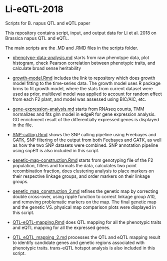 # Li-eQTL-2018
Scripts for B. napus QTL and eQTL paper

This repository contains script, input, and output data for Li et al. 2018 on Brassica napus QTL and eQTL. 

The main scripts are the .MD and .RMD files in the scripts folder. 

* [phenotype-data-analysis.md](https://github.com/MaloofLab/Li-eQTL-2018/blob/master/scripts/phenotype-data-analysis.md) starts from raw phenotype data, plot histogram, check Pearson correlation between phenotypic traits, and calculate broad sense heritability

* [growth-model.Rmd](https://github.com/MaloofLab/Li-eQTL-2018/blob/master/scripts/growth-model.Rmd) includes the link to repository which does growth model fitting to the time-series data. The growth model uses R package brms to fit growth model, where the stats from current dataset were used as prior, multilevel model was applied to account for random effect from each F2 plant, and model was assessed using BIC/AIC, etc.   

* [gene-expression-analysis.md](https://github.com/MaloofLab/Li-eQTL-2018/blob/master/scripts/gene-expression-analysis.md) starts from RNAseq counts, TMM normalizes and fits glm model in edgeR for gene expression analysis. GO enrichment result of the differentially expressed genes is displayed in the file. 

* [SNP-calling.Rmd](https://github.com/MaloofLab/Li-eQTL-2018/blob/master/scripts/SNP-calling.Rmd) shows the SNP calling pipeline using Freebayes and GATK, SNP filtering of the output from both Feebayes and GATK, as well as how the two SNP datasets were combined. SNP annotation pipeline using snpEff is also included in this script. 

* [genetic-map-construction.Rmd](https://github.com/MaloofLab/Li-eQTL-2018/blob/master/scripts/genetic-map-construction.Rmd) starts from genotyping file of the F2 population, filters and formats the data, calculates two point recombination fraction, does clustering analysis to place markers on their respective linkage groups, and order markers on their linkage groups. 

* [genetic_map_construction_2.md](https://github.com/MaloofLab/Li-eQTL-2018/blob/master/scripts/genetic_map_construction_2.md) refines the genetic map by correcting double cross-over, using ripple function to correct linkage group A10, and removing problematic markers on the map. The final genetic map and the genetic VS. physical map comparison plots were displayed in this script. 

* [QTL-eQTL-mapping.Rmd](https://github.com/MaloofLab/Li-eQTL-2018/blob/master/scripts/QTL-eQTL-mapping.Rmd) does QTL mapping for all the phenotypic traits and eQTL mapping for all the expressed genes. 

* [QTL_eQTL_mapping_2.md](https://github.com/MaloofLab/Li-eQTL-2018/blob/master/scripts/QTL_eQTL_mapping_2.md) processes the QTL and eQTL mapping result to identify candidate genes and genetic regions associated with phenotypic traits. trans-eQTL hotspot analysis is also included in this script.      
